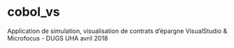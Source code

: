 # cobol_vs
  Application de simulation, visualisation de contrats d’épargne VisualStudio & Microfocus - DUGS UHA avril 2018

